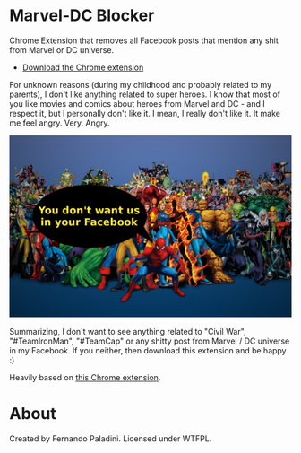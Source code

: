 # Marvel-DC Blocker
Chrome Extension that removes all Facebook posts that mention any shit from Marvel or DC universe. 

- [Download the Chrome extension](https://chrome.google.com/webstore/detail/bjmlbgigclhoakjnkmpmlolgogjeinmf)

For unknown reasons (during my childhood and probably related to my parents), I don't like anything related to super heroes. I know that most of you like movies and comics about heroes from Marvel and DC - and I respect it, but I personally don't like it. I mean, I really don't like it. It make me feel angry. Very. Angry.

![](images/you_dont_want_us_in_your_facebook.jpg)

Summarizing, I don't want to see anything related to "Civil War", "#TeamIronMan", "#TeamCap" or any shitty post from Marvel / DC universe in my Facebook. If you neither, then download this extension and be happy :)

Heavily based on [this Chrome extension](https://github.com/derekstory/remove_donald_trump_chrome_extension).

# About
Created by Fernando Paladini. Licensed under WTFPL.
